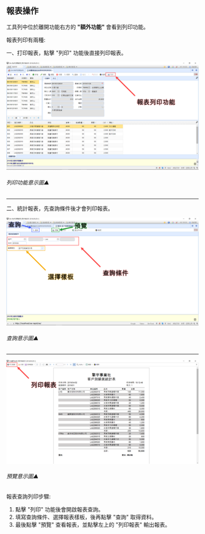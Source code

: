 ## 報表操作

工具列中位於離開功能右方的 **"額外功能"** 會看到列印功能。

報表列印有兩種:

一、打印報表，點擊 "列印" 功能後直接列印報表。

![列印功能意示圖▲](../assets/output-report.png)

###### 列印功能意示圖▲

----

二、統計報表，先查詢條件後才會列印報表。

![查詢意示圖▲](..\assets\search-report.png)

###### 查詢意示圖▲

----

![預覽意示圖▲](..\assets\preview-report.png)

###### 預覽意示圖▲

報表查詢列印步驟:

1. 點擊 "列印" 功能後會開啟報表查詢。
2. 填寫查詢條件、選擇報表樣板，後再點擊 "查詢" 取得資料。
3. 最後點擊 "預覽" 查看報表，並點擊左上的 "列印報表" 輸出報表。

